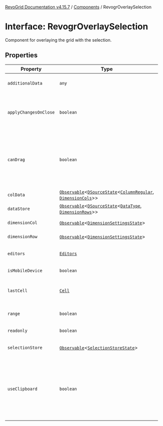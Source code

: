 [RevoGrid Documentation v4.15.7](README.md) / [Components](Namespace.Components.md) / RevogrOverlaySelection

# Interface: RevogrOverlaySelection

Component for overlaying the grid with the selection.

## Properties

| Property | Type | Description | Defined in |
| ------ | ------ | ------ | ------ |
| `additionalData` | `any` | Additional data to pass to renderer. | [src/components.d.ts:581](https://github.com/revolist/revogrid/blob/4b66617ba213e84ecc08d523780ce49415de163a/src/components.d.ts#L581) |
| `applyChangesOnClose` | `boolean` | If true applys changes when cell closes if not Escape. | [src/components.d.ts:585](https://github.com/revolist/revogrid/blob/4b66617ba213e84ecc08d523780ce49415de163a/src/components.d.ts#L585) |
| `canDrag` | `boolean` | Enable revogr-order-editor component (read more in revogr-order-editor component). Allows D&D. | [src/components.d.ts:589](https://github.com/revolist/revogrid/blob/4b66617ba213e84ecc08d523780ce49415de163a/src/components.d.ts#L589) |
| `colData` | [`Observable`](TypeAlias.Observable.md)\<[`DSourceState`](TypeAlias.DSourceState.md)\<[`ColumnRegular`](Interface.ColumnRegular.md), [`DimensionCols`](TypeAlias.DimensionCols.md)\>\> | Column data store. | [src/components.d.ts:593](https://github.com/revolist/revogrid/blob/4b66617ba213e84ecc08d523780ce49415de163a/src/components.d.ts#L593) |
| `dataStore` | [`Observable`](TypeAlias.Observable.md)\<[`DSourceState`](TypeAlias.DSourceState.md)\<[`DataType`](TypeAlias.DataType.md), [`DimensionRows`](TypeAlias.DimensionRows.md)\>\> | Row data store. | [src/components.d.ts:597](https://github.com/revolist/revogrid/blob/4b66617ba213e84ecc08d523780ce49415de163a/src/components.d.ts#L597) |
| `dimensionCol` | [`Observable`](TypeAlias.Observable.md)\<[`DimensionSettingsState`](Interface.DimensionSettingsState.md)\> | Dimension settings X. | [src/components.d.ts:601](https://github.com/revolist/revogrid/blob/4b66617ba213e84ecc08d523780ce49415de163a/src/components.d.ts#L601) |
| `dimensionRow` | [`Observable`](TypeAlias.Observable.md)\<[`DimensionSettingsState`](Interface.DimensionSettingsState.md)\> | Dimension settings Y. | [src/components.d.ts:605](https://github.com/revolist/revogrid/blob/4b66617ba213e84ecc08d523780ce49415de163a/src/components.d.ts#L605) |
| `editors` | [`Editors`](TypeAlias.Editors.md) | Custom editors register. | [src/components.d.ts:609](https://github.com/revolist/revogrid/blob/4b66617ba213e84ecc08d523780ce49415de163a/src/components.d.ts#L609) |
| `isMobileDevice` | `boolean` | Is mobile view mode. | [src/components.d.ts:613](https://github.com/revolist/revogrid/blob/4b66617ba213e84ecc08d523780ce49415de163a/src/components.d.ts#L613) |
| `lastCell` | [`Cell`](Interface.Cell.md) | Last real coordinates positions + 1. | [src/components.d.ts:617](https://github.com/revolist/revogrid/blob/4b66617ba213e84ecc08d523780ce49415de163a/src/components.d.ts#L617) |
| `range` | `boolean` | Range selection allowed. | [src/components.d.ts:621](https://github.com/revolist/revogrid/blob/4b66617ba213e84ecc08d523780ce49415de163a/src/components.d.ts#L621) |
| `readonly` | `boolean` | Readonly mode. | [src/components.d.ts:625](https://github.com/revolist/revogrid/blob/4b66617ba213e84ecc08d523780ce49415de163a/src/components.d.ts#L625) |
| `selectionStore` | [`Observable`](TypeAlias.Observable.md)\<[`SelectionStoreState`](TypeAlias.SelectionStoreState.md)\> | Selection, range, focus. | [src/components.d.ts:629](https://github.com/revolist/revogrid/blob/4b66617ba213e84ecc08d523780ce49415de163a/src/components.d.ts#L629) |
| `useClipboard` | `boolean` | Enable revogr-clipboard component (read more in revogr-clipboard component). Allows copy/paste. | [src/components.d.ts:633](https://github.com/revolist/revogrid/blob/4b66617ba213e84ecc08d523780ce49415de163a/src/components.d.ts#L633) |
